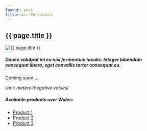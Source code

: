 ```yaml
---
layout: post
title: Air Pollutants
---
```


## {{ page.title }}

![{{ page.title }}](/assets/img/wales/big/pollutants.jpg)

##### Donec volutpat mi eu nisi fermentum iaculis. Integer bibendum consequat libero, eget convallis tortor consequat eu.
Coming soon ...

Unit: _meters (negative values)_

##### Available products over Wales:

*   [Product 1](http://google.com/)
*   [Product 2](http://google.com/)
*   [Product 3](http://google.com/)